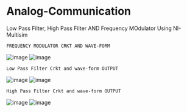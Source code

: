 # Analog-Communication
 Low Pass Filter, High Pass Filter  AND Frequency MOdulator Using NI-Multisim
    
    
    FREQUENCY MODULATOR CRKT AND WAVE-FORM
    
  ![image](https://user-images.githubusercontent.com/60343675/137577476-c2026917-4dd8-4ed4-bdcb-620b00b75541.png)
![image](https://user-images.githubusercontent.com/60343675/137577502-4d405fe4-d470-417e-bf29-df4b13e20ac1.png)

    
    Low Pass Filter Crkt and wave-form OUTPUT
    
  ![image](https://user-images.githubusercontent.com/60343675/137577362-88ccebcf-320d-4e2b-86fe-0a10a3018a7b.png)
    ![image](https://user-images.githubusercontent.com/60343675/137577372-27ba67d3-6e7a-4d04-891e-4c9381c60682.png)

    High Pass Filter Crkt and wave-form OUTPUT
    
 ![image](https://user-images.githubusercontent.com/60343675/137577413-386d4523-3323-40f0-8cf8-8a0253c15932.png)
![image](https://user-images.githubusercontent.com/60343675/137577432-bcc6cb24-f22c-47fe-8d24-2c79c0c3a44e.png)
 
 
 
 
 
